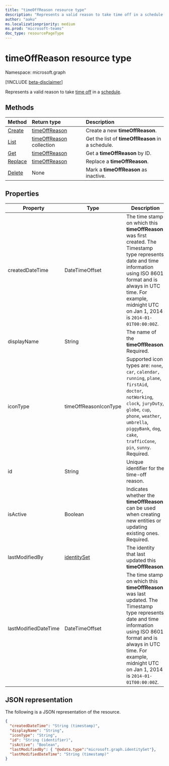 ```yaml
---
title: "timeOffReason resource type"
description: "Represents a valid reason to take time off in a schedule."
author: "aaku"
ms.localizationpriority: medium
ms.prod: "microsoft-teams"
doc_type: resourcePageType
---
```


# timeOffReason resource type

Namespace: microsoft.graph

[!INCLUDE [beta-disclaimer](../../includes/beta-disclaimer.md)]

Represents a valid reason to take [time off](timeoff.md) in a [schedule](schedule.md).

## Methods

| Method                                           | Return type                                  | Description                                      |
| :----------------------------------------------- | :------------------------------------------- | :----------------------------------------------- |
| [Create](../api/schedule-post-timeoffreasons.md) | [timeOffReason](timeoffreason.md)            | Create a new **timeOffReason**.                  |
| [List](../api/schedule-list-timeoffreasons.md)   | [timeOffReason](timeoffreason.md) collection | Get the list of **timeOffReason** in a schedule. |
| [Get](../api/timeoffreason-get.md)               | [timeOffReason](timeoffreason.md)            | Get a **timeOffReason** by ID.                   |
| [Replace](../api/timeoffreason-put.md)           | [timeOffReason](timeoffreason.md)            | Replace a **timeOffReason**.                     |
| [Delete](../api/timeoffreason-delete.md)         | None                                         | Mark a **timeOffReason** as inactive.            |

## Properties

|Property          |Type           |Description                                                                                 |
|--------------|---------------|--------------------------------------------------------------------------------------------|
| createdDateTime		| DateTimeOffset        |The time stamp on which this **timeOffReason** was first created. The Timestamp type represents date and time information using ISO 8601 format and is always in UTC time. For example, midnight UTC on Jan 1, 2014 is `2014-01-01T00:00:00Z`. |
| displayName               | String                  | The name of the **timeOffReason**. Required. |
| iconType | timeOffReasonIconType   | Supported icon types are: `none`, `car`, `calendar,` `running`, `plane`, `firstAid`, `doctor`, `notWorking`, `clock`, `juryDuty`, `globe`, `cup`, `phone`, `weather`, `umbrella`, `piggyBank`, `dog`, `cake`, `trafficCone`, `pin`, `sunny`. Required. |
| id			| String      |Unique identifier for the time-off reason.|
| isActive 			| Boolean      | Indicates whether the **timeOffReason** can be used when creating new entities or updating existing ones. Required. |
| lastModifiedBy		| [identitySet](identityset.md)        |The identity that last updated this **timeOffReason**.|
| lastModifiedDateTime		| DateTimeOffset         |The time stamp on which this **timeOffReason** was last updated. The Timestamp type represents date and time information using ISO 8601 format and is always in UTC time. For example, midnight UTC on Jan 1, 2014 is `2014-01-01T00:00:00Z`. |

## JSON representation

The following is a JSON representation of the resource.

<!-- {
  "blockType": "resource",
  "keyProperty": "id",
  "@odata.type": "microsoft.graph.timeOffReason",
  "baseType":"microsoft.graph.changeTrackedEntity"
}-->

```json
{
  "createdDateTime": "String (timestamp)",
  "displayName": "String",
  "iconType": "String",
  "id": "String (identifier)",
  "isActive": "Boolean",
  "lastModifiedBy": { "@odata.type":"microsoft.graph.identitySet"},
  "lastModifiedDateTime": "String (timestamp)"
}
```

<!-- uuid: 8fcb5dbc-d5aa-4681-8e31-b001d5168d79
2015-10-25 14:57:30 UTC -->

<!--
{
  "type": "#page.annotation",
  "description": "timeOffReason resource",
  "keywords": "",
  "section": "documentation",
  "tocPath": "",
  "suppressions": []
}
-->
